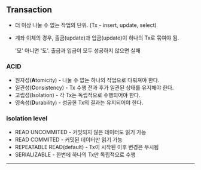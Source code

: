 ## Transaction

- 더 이상 나눌 수 없는 작업의 단위. (Tx - insert, update, select)

- 계좌 이체의 경우, 출금(update)과 입금(update)이 하나의 Tx로 묶여야 됨.
    
    '모' 아니면 '도'. 출금과 입금이 모두 성공하지 않으면 실패

### ACID

- 원자성(**A**tomicity) - 나눌 수 없는 하나의 작업으로 다뤄져야 한다.
- 일관성(**C**onsistency) - Tx 수행 전과 후가 일관된 상태를 유지해야 한다.
- 고립성(**I**solation) - 각 Tx는 독립적으로 수행되어야 한다.
- 영속성(**D**urability) - 성공한 Tx의 결과는 유지되어야 한다.

### isolation level

- READ UNCOMMITED - 커밋되지 않은 데이터도 읽기 가능
- READ COMMITED - 커밋된 데이터만 읽기 가능
- REPEATABLE READ(default) - Tx이 시작된 이후 변경은 무시됨
- SERIALIZABLE - 한번에 하나의 Tx만 독립적으로 수행

---